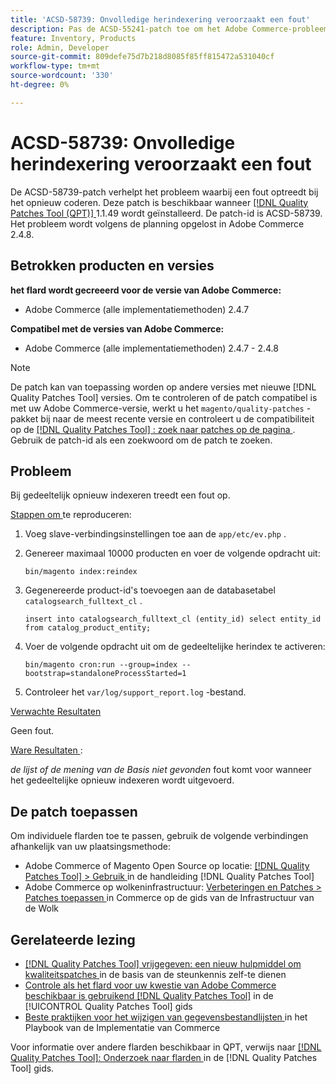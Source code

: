```yaml
---
title: 'ACSD-58739: Onvolledige herindexering veroorzaakt een fout'
description: Pas de ACSD-55241-patch toe om het Adobe Commerce-probleem op te lossen, waarbij een fout optreedt bij gedeeltelijk opnieuw indexeren.
feature: Inventory, Products
role: Admin, Developer
source-git-commit: 809defe75d7b218d8085f85ff815472a531040cf
workflow-type: tm+mt
source-wordcount: '330'
ht-degree: 0%

---
```


# ACSD-58739: Onvolledige herindexering veroorzaakt een fout

De ACSD-58739-patch verhelpt het probleem waarbij een fout optreedt bij het opnieuw coderen. Deze patch is beschikbaar wanneer [[!DNL Quality Patches Tool (QPT)] ](https://experienceleague.adobe.com/en/docs/commerce-knowledge-base/kb/announcements/commerce-announcements/magento-quality-patches-released-new-tool-to-self-serve-quality-patches) 1.1.49 wordt geïnstalleerd. De patch-id is ACSD-58739. Het probleem wordt volgens de planning opgelost in Adobe Commerce 2.4.8.

## Betrokken producten en versies

**het flard wordt gecreeerd voor de versie van Adobe Commerce:**

* Adobe Commerce (alle implementatiemethoden) 2.4.7

**Compatibel met de versies van Adobe Commerce:**

* Adobe Commerce (alle implementatiemethoden) 2.4.7 - 2.4.8

>[!NOTE]
>
>De patch kan van toepassing worden op andere versies met nieuwe [!DNL Quality Patches Tool] versies. Om te controleren of de patch compatibel is met uw Adobe Commerce-versie, werkt u het `magento/quality-patches` -pakket bij naar de meest recente versie en controleert u de compatibiliteit op de [[!DNL Quality Patches Tool] : zoek naar patches op de pagina ](https://experienceleague.adobe.com/tools/commerce-quality-patches/index.html) . Gebruik de patch-id als een zoekwoord om de patch te zoeken.

## Probleem

Bij gedeeltelijk opnieuw indexeren treedt een fout op.

<u> Stappen om </u> te reproduceren:

1. Voeg slave-verbindingsinstellingen toe aan de `app/etc/ev.php` .
1. Genereer maximaal 10000 producten en voer de volgende opdracht uit:

   ```
   bin/magento index:reindex
   ```

1. Gegenereerde product-id&#39;s toevoegen aan de databasetabel `catalogsearch_fulltext_cl` .

   ```
   insert into catalogsearch_fulltext_cl (entity_id) select entity_id from catalog_product_entity;
   ```

1. Voer de volgende opdracht uit om de gedeeltelijke herindex te activeren:

   ```
   bin/magento cron:run --group=index --bootstrap=standaloneProcessStarted=1 
   ```

1. Controleer het `var/log/support_report.log` -bestand.

<u> Verwachte Resultaten </u>

Geen fout.

<u> Ware Resultaten </u>:

*de lijst of de mening van de Basis niet gevonden* fout komt voor wanneer het gedeeltelijke opnieuw indexeren wordt uitgevoerd.

## De patch toepassen

Om individuele flarden toe te passen, gebruik de volgende verbindingen afhankelijk van uw plaatsingsmethode:

* Adobe Commerce of Magento Open Source op locatie: [[!DNL Quality Patches Tool] > Gebruik ](/help/tools/quality-patches-tool/usage.md) in de handleiding [!DNL Quality Patches Tool]
* Adobe Commerce op wolkeninfrastructuur: [ Verbeteringen en Patches > Patches toepassen ](https://experienceleague.adobe.com/docs/commerce-cloud-service/user-guide/develop/upgrade/apply-patches.html) in Commerce op de gids van de Infrastructuur van de Wolk

## Gerelateerde lezing

* [[!DNL Quality Patches Tool]  vrijgegeven: een nieuw hulpmiddel om kwaliteitspatches ](https://experienceleague.adobe.com/en/docs/commerce-knowledge-base/kb/announcements/commerce-announcements/magento-quality-patches-released-new-tool-to-self-serve-quality-patches) in de basis van de steunkennis zelf-te dienen
* [ Controle als het flard voor uw kwestie van Adobe Commerce beschikbaar is gebruikend  [!DNL Quality Patches Tool]](/help/tools/quality-patches-tool/patches-available-in-qpt/check-patch-for-magento-issue-with-magento-quality-patches.md) in de [!UICONTROL Quality Patches Tool] gids
* [ Beste praktijken voor het wijzigen van gegevensbestandlijsten ](https://experienceleague.adobe.com/en/docs/commerce-operations/implementation-playbook/best-practices/development/modifying-core-and-third-party-tables#why-adobe-recommends-avoiding-modifications) in het Playbook van de Implementatie van Commerce

Voor informatie over andere flarden beschikbaar in QPT, verwijs naar [[!DNL Quality Patches Tool]: Onderzoek naar flarden ](https://experienceleague.adobe.com/tools/commerce-quality-patches/index.html) in de [!DNL Quality Patches Tool] gids.
